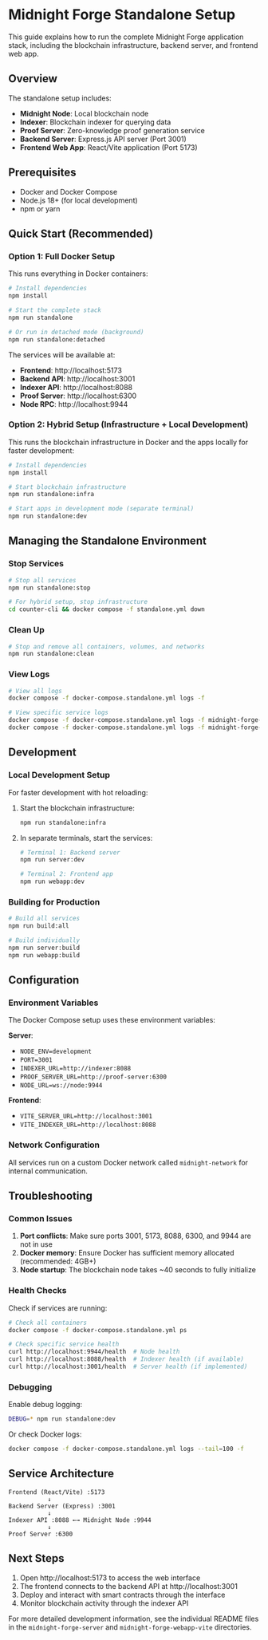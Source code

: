 # Midnight Forge Standalone Setup

This guide explains how to run the complete Midnight Forge application stack, including the blockchain infrastructure, backend server, and frontend web app.

## Overview

The standalone setup includes:
- **Midnight Node**: Local blockchain node
- **Indexer**: Blockchain indexer for querying data
- **Proof Server**: Zero-knowledge proof generation service
- **Backend Server**: Express.js API server (Port 3001)
- **Frontend Web App**: React/Vite application (Port 5173)

## Prerequisites

- Docker and Docker Compose
- Node.js 18+ (for local development)
- npm or yarn

## Quick Start (Recommended)

### Option 1: Full Docker Setup

This runs everything in Docker containers:

```bash
# Install dependencies
npm install

# Start the complete stack
npm run standalone

# Or run in detached mode (background)
npm run standalone:detached
```

The services will be available at:
- **Frontend**: http://localhost:5173
- **Backend API**: http://localhost:3001
- **Indexer API**: http://localhost:8088
- **Proof Server**: http://localhost:6300
- **Node RPC**: http://localhost:9944

### Option 2: Hybrid Setup (Infrastructure + Local Development)

This runs the blockchain infrastructure in Docker and the apps locally for faster development:

```bash
# Install dependencies
npm install

# Start blockchain infrastructure
npm run standalone:infra

# Start apps in development mode (separate terminal)
npm run standalone:dev
```

## Managing the Standalone Environment

### Stop Services

```bash
# Stop all services
npm run standalone:stop

# For hybrid setup, stop infrastructure
cd counter-cli && docker compose -f standalone.yml down
```

### Clean Up

```bash
# Stop and remove all containers, volumes, and networks
npm run standalone:clean
```

### View Logs

```bash
# View all logs
docker compose -f docker-compose.standalone.yml logs -f

# View specific service logs
docker compose -f docker-compose.standalone.yml logs -f midnight-forge-server
docker compose -f docker-compose.standalone.yml logs -f midnight-forge-webapp
```

## Development

### Local Development Setup

For faster development with hot reloading:

1. Start the blockchain infrastructure:
   ```bash
   npm run standalone:infra
   ```

2. In separate terminals, start the services:
   ```bash
   # Terminal 1: Backend server
   npm run server:dev
   
   # Terminal 2: Frontend app
   npm run webapp:dev
   ```

### Building for Production

```bash
# Build all services
npm run build:all

# Build individually
npm run server:build
npm run webapp:build
```

## Configuration

### Environment Variables

The Docker Compose setup uses these environment variables:

**Server**:
- `NODE_ENV=development`
- `PORT=3001`
- `INDEXER_URL=http://indexer:8088`
- `PROOF_SERVER_URL=http://proof-server:6300`
- `NODE_URL=ws://node:9944`

**Frontend**:
- `VITE_SERVER_URL=http://localhost:3001`
- `VITE_INDEXER_URL=http://localhost:8088`

### Network Configuration

All services run on a custom Docker network called `midnight-network` for internal communication.

## Troubleshooting

### Common Issues

1. **Port conflicts**: Make sure ports 3001, 5173, 8088, 6300, and 9944 are not in use
2. **Docker memory**: Ensure Docker has sufficient memory allocated (recommended: 4GB+)
3. **Node startup**: The blockchain node takes ~40 seconds to fully initialize

### Health Checks

Check if services are running:

```bash
# Check all containers
docker compose -f docker-compose.standalone.yml ps

# Check specific service health
curl http://localhost:9944/health  # Node health
curl http://localhost:8088/health  # Indexer health (if available)
curl http://localhost:3001/health  # Server health (if implemented)
```

### Debugging

Enable debug logging:

```bash
DEBUG=* npm run standalone:dev
```

Or check Docker logs:

```bash
docker compose -f docker-compose.standalone.yml logs --tail=100 -f
```

## Service Architecture

```
Frontend (React/Vite) :5173
           ↓
Backend Server (Express) :3001
           ↓
Indexer API :8088 ←→ Midnight Node :9944
           ↓
Proof Server :6300
```

## Next Steps

1. Open http://localhost:5173 to access the web interface
2. The frontend connects to the backend API at http://localhost:3001
3. Deploy and interact with smart contracts through the interface
4. Monitor blockchain activity through the indexer API

For more detailed development information, see the individual README files in the `midnight-forge-server` and `midnight-forge-webapp-vite` directories. 